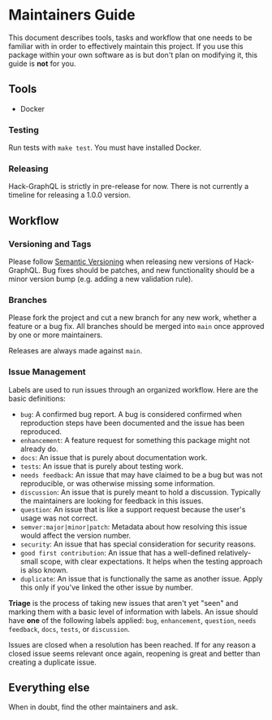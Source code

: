 # Maintainers Guide

This document describes tools, tasks and workflow that one needs to be familiar with in order to effectively maintain
this project. If you use this package within your own software as is but don't plan on modifying it, this guide is
**not** for you.

## Tools

* Docker

### Testing

Run tests with `make test`. You must have installed Docker.

### Releasing

Hack-GraphQL is strictly in pre-release for now. There is not currently a timeline for releasing a 1.0.0 version.

## Workflow

### Versioning and Tags

Please follow [Semantic Versioning](https://semver.org/) when releasing new versions of Hack-GraphQL. Bug fixes should be patches, and new functionality should be a minor version bump (e.g. adding a new validation rule).

### Branches

Please fork the project and cut a new branch for any new work, whether a feature or a bug fix. All branches should be merged into `main` once approved by one or more maintainers.

Releases are always made against `main`.

### Issue Management

Labels are used to run issues through an organized workflow. Here are the basic definitions:

*  `bug`: A confirmed bug report. A bug is considered confirmed when reproduction steps have been
   documented and the issue has been reproduced.
*  `enhancement`: A feature request for something this package might not already do.
*  `docs`: An issue that is purely about documentation work.
*  `tests`: An issue that is purely about testing work.
*  `needs feedback`: An issue that may have claimed to be a bug but was not reproducible, or was otherwise missing some information.
*  `discussion`: An issue that is purely meant to hold a discussion. Typically the maintainers are looking for feedback in this issues.
*  `question`: An issue that is like a support request because the user's usage was not correct.
*  `semver:major|minor|patch`: Metadata about how resolving this issue would affect the version number.
*  `security`: An issue that has special consideration for security reasons.
*  `good first contribution`: An issue that has a well-defined relatively-small scope, with clear expectations. It helps when the testing approach is also known.
*  `duplicate`: An issue that is functionally the same as another issue. Apply this only if you've linked the other issue by number.

**Triage** is the process of taking new issues that aren't yet "seen" and marking them with a basic
level of information with labels. An issue should have **one** of the following labels applied:
`bug`, `enhancement`, `question`, `needs feedback`, `docs`, `tests`, or `discussion`.

Issues are closed when a resolution has been reached. If for any reason a closed issue seems
relevant once again, reopening is great and better than creating a duplicate issue.

## Everything else

When in doubt, find the other maintainers and ask.